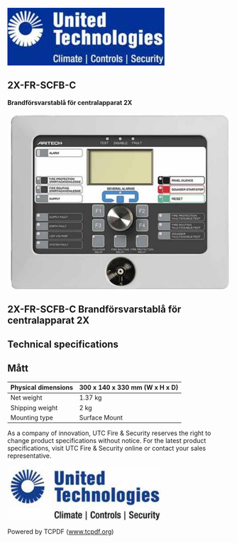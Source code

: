 ![](_page_0_Picture_1.jpeg)

## 2X-FR-SCFB-C

**Brandförsvarstablå för centralapparat 2X**

![](_page_0_Picture_4.jpeg)

## 2X-FR-SCFB-C **Brandförsvarstablå för centralapparat 2X**

## **Technical specifications**

## **Mått**

| Physical dimensions | 300 x 140 x 330 mm (W x H x D) |
|---------------------|--------------------------------|
| Net weight          | 1.37 kg                        |
| Shipping weight     | 2 kg                           |
| Mounting type       | Surface Mount                  |

As a company of innovation, UTC Fire & Security reserves the right to change product specifications without notice. For the latest product specifications, visit UTC Fire & Security online or contact your sales representative.

![](_page_1_Picture_5.jpeg)

Powered by TCPDF (www.tcpdf.org)